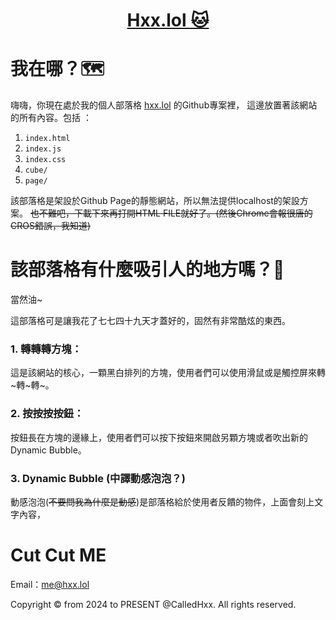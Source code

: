 <div align="center">

# [Hxx.lol 🐱](https://hxx.lol)

</div>

# 我在哪？🗺️
嗨嗨，你現在處於我的個人部落格 [hxx.lol](https://bubbles.hxx.lol) 的Github專案裡，
這邊放置著該網站的所有內容。包括 ：
1. `index.html` 
2. `index.js` 
3. `index.css`
4. `cube/`
5. `page/`

該部落格是架設於Github Page的靜態網站，所以無法提供localhost的架設方案。
~~也不難吧，下載下來再打開HTML FILE就好了。(然後Chrome會報很唐的CROS錯誤，我知道)~~

# 該部落格有什麼吸引人的地方嗎？🤔
當然油~

這部落格可是讓我花了七七四十九天才蓋好的，固然有非常酷炫的東西。
### 1. 轉轉轉方塊：
這是該網站的核心，一顆黑白排列的方塊，使用者們可以使用滑鼠或是觸控屏來轉~轉~轉~。
### 2. 按按按按鈕：
按鈕長在方塊的邊緣上，使用者們可以按下按鈕來開啟另顆方塊或者吹出新的Dynamic Bubble。
### 3. Dynamic Bubble (中譯動感泡泡？)
動感泡泡(~~不要問我為什麼是動感~~)是部落格給於使用者反饋的物件，上面會刻上文字內容，

# Cut Cut ME
Email：[me@hxx.lol](mailto://me@hxx.lol)

Copyright © from 2024 to PRESENT @CalledHxx. All rights reserved.